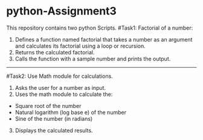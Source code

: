 # python-Assignment3

This repository contains two python Scripts. 
#Task1: Factorial of a number:
1.   Defines a function named factorial that takes a number as an argument and calculates its factorial using a loop or recursion.
2.   Returns the calculated factorial.
3.   Calls the function with a sample number and prints the output.

---------------------------------------------------------------------------------------------------------------------------------------------------------------------------------
#Task2: Use Math module for calculations.

1.   Asks the user for a number as input.
2.   Uses the math module to calculate the:
-   Square root of the number
-   Natural logarithm (log base e) of the number
-   Sine of the number (in radians)
3.   Displays the calculated results.
